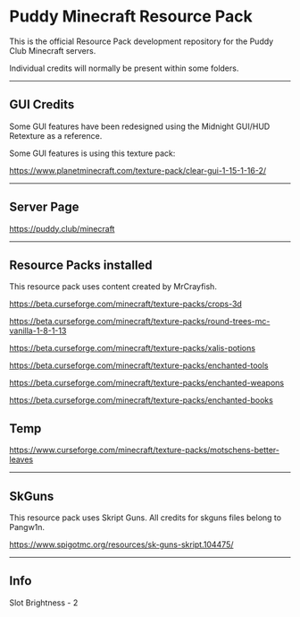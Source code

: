 # Puddy Minecraft Resource Pack

This is the official Resource Pack development repository for the Puddy Club Minecraft servers.

Individual credits will normally be present within some folders.

<hr/>

## GUI Credits

Some GUI features have been redesigned using the Midnight GUI/HUD Retexture as a reference.

Some GUI features is using this texture pack:

https://www.planetminecraft.com/texture-pack/clear-gui-1-15-1-16-2/

<hr/>

## Server Page

https://puddy.club/minecraft

<hr/>

## Resource Packs installed

This resource pack uses content created by MrCrayfish.

https://beta.curseforge.com/minecraft/texture-packs/crops-3d

https://beta.curseforge.com/minecraft/texture-packs/round-trees-mc-vanilla-1-8-1-13

https://beta.curseforge.com/minecraft/texture-packs/xalis-potions

https://beta.curseforge.com/minecraft/texture-packs/enchanted-tools

https://beta.curseforge.com/minecraft/texture-packs/enchanted-weapons

https://beta.curseforge.com/minecraft/texture-packs/enchanted-books

## Temp

https://www.curseforge.com/minecraft/texture-packs/motschens-better-leaves

<hr/>

##  SkGuns

This resource pack uses Skript Guns. All credits for skguns files belong to Pangw1n.

https://www.spigotmc.org/resources/sk-guns-skript.104475/

<hr/>

## Info

Slot Brightness - 2